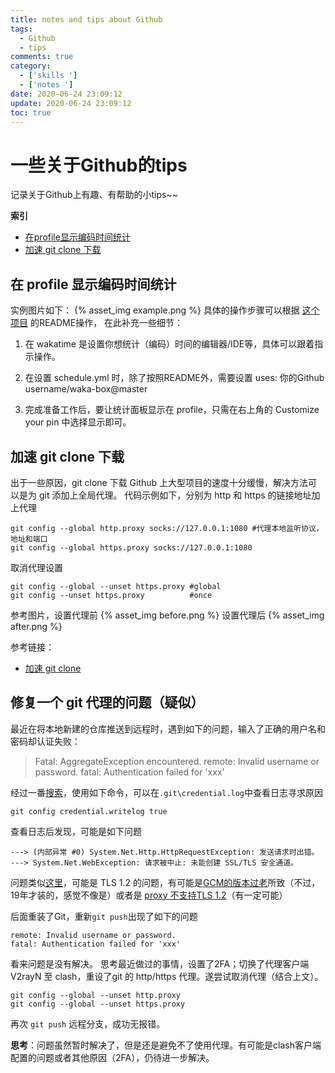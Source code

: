 ```yaml
---
title: notes and tips about Github
tags:
  - Github
  - tips
comments: true
category:
  - ['skills ']
  - ['notes ']
date: 2020-06-24 23:09:12
update: 2020-06-24 23:09:12
toc: true
---
```


# 一些关于Github的tips
<!--more-->
记录关于Github上有趣、有帮助的小tips~~

**索引**
- [在profile显示编码时间统计](#waka)
- [加速 git clone 下载](#accelerateGit)

## <a id="waka"></a>在 profile 显示编码时间统计
实例图片如下：
{% asset_img example.png %}
具体的操作步骤可以根据 [这个项目](https://github.com/matchai/waka-box) 的README操作，
在此补充一些细节：
1. 在 wakatime 是设置你想统计（编码）时间的编辑器/IDE等，具体可以跟着指示操作。

2. 在设置 schedule.yml 时，除了按照README外，需要设置 uses: 你的Github username/waka-box@master

3. 完成准备工作后，要让统计面板显示在 profile，只需在右上角的 Customize your pin 中选择显示即可。

## <a id="accelerateGit"></a>加速 git clone 下载
出于一些原因，git clone 下载 Github 上大型项目的速度十分缓慢，解决方法可以是为 git 添加上全局代理。
代码示例如下，分别为 http 和 https 的链接地址加上代理
```git
git config --global http.proxy socks://127.0.0.1:1080 #代理本地监听协议，地址和端口
git config --global https.proxy socks://127.0.0.1:1080
```
取消代理设置
```git
git config --global --unset https.proxy #global
git config --unset https.proxy          #once
```
参考图片，设置代理前
{% asset_img before.png %}
设置代理后
{% asset_img after.png %}

参考链接：
- [加速 git clone](https://www.zhihu.com/question/27159393)

## 修复一个 git 代理的问题（疑似）
最近在将本地新建的仓库推送到远程时，遇到如下的问题，输入了正确的用户名和密码却认证失败：
> Fatal: AggregateException encountered.
remote: Invalid username or password.
fatal: Authentication failed for 'xxx'

经过一番[搜索](https://github.com/Microsoft/Git-Credential-Manager-for-Windows/issues/57)，使用如下命令，可以在<code>.git\credential.log</code>中查看日志寻求原因
```
git config credential.writelog true
```
查看日志后发现，可能是如下问题
```
---> (内部异常 #0) System.Net.Http.HttpRequestException: 发送请求时出错。 ---> System.Net.WebException: 请求被中止: 未能创建 SSL/TLS 安全通道。
```
问题类似[这里](https://github.com/microsoft/Git-Credential-Manager-for-Windows/issues/613#issuecomment-383428591)，可能是 TLS 1.2 的问题，有可能是[GCM的版本过老](https://github.com/microsoft/Git-Credential-Manager-for-Windows/issues/613#issuecomment-383433233)所致（不过，19年才装的，感觉不像是）或者是 [proxy 不支持TLS 1.2](https://github.com/microsoft/Git-Credential-Manager-for-Windows/issues/613#issuecomment-411549266)（有一定可能）

后面重装了Git，重新<code>git push</code>出现了如下的问题
```
remote: Invalid username or password.
fatal: Authentication failed for 'xxx'
```
看来问题是没有解决。
思考最近做过的事情，设置了2FA；切换了代理客户端 V2rayN 至 clash，重设了git 的 http/https 代理。遂尝试取消代理（结合上文）。
```
git config --global --unset http.proxy
git config --global --unset https.proxy
```
再次 <code>git push</code> 远程分支，成功无报错。

**思考**：问题虽然暂时解决了，但是还是避免不了使用代理。有可能是clash客户端配置的问题或者其他原因（2FA），仍待进一步解决。